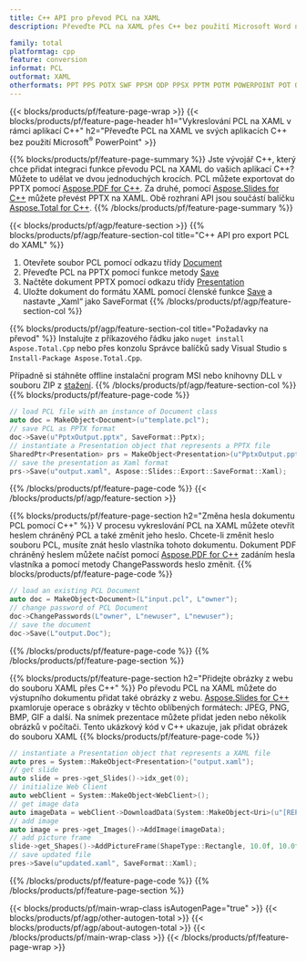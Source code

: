 ```yaml
---
title: C++ API pro převod PCL na XAML
description: Převeďte PCL na XAML přes C++ bez použití Microsoft Word nebo Adobe Acrobat Reader

family: total
platformtag: cpp
feature: conversion
informat: PCL
outformat: XAML
otherformats: PPT PPS POTX SWF PPSM ODP PPSX PPTM POTM POWERPOINT POT OTP
---
```

{{< blocks/products/pf/feature-page-wrap >}}
{{< blocks/products/pf/feature-page-header h1="Vykreslování PCL na XAML v rámci aplikací C++" h2="Převeďte PCL na XAML ve svých aplikacích C++ bez použití Microsoft<sup>&reg;</sup> PowerPoint" >}}

{{% blocks/products/pf/feature-page-summary %}}
Jste vývojář C++, který chce přidat integraci funkce převodu PCL na XAML do vašich aplikací C++? Můžete to udělat ve dvou jednoduchých krocích. PCL můžete exportovat do PPTX pomocí [Aspose.PDF for C++](https://products.aspose.com/pdf/cpp/). Za druhé, pomocí [Aspose.Slides for C++](https://products.aspose.com/slides/cpp/) můžete převést PPTX na XAML. Obě rozhraní API jsou součástí balíčku [Aspose.Total for C++](https://products.aspose.com/total/cpp/). 
{{% /blocks/products/pf/feature-page-summary  %}}

{{< blocks/products/pf/agp/feature-section >}}
{{% blocks/products/pf/agp/feature-section-col title="C++ API pro export PCL do XAML" %}}
1. Otevřete soubor PCL pomocí odkazu třídy [Document](https://reference.aspose.com/pdf/cpp/class/aspose.pdf.document)
2. Převeďte PCL na PPTX pomocí funkce metody [Save](https://reference.aspose.com/pdf/cpp/class/aspose.pdf.document#a0184df207563187be7df37b8dbe443f6)
3. Načtěte dokument PPTX pomocí odkazu třídy [Presentation](https://reference.aspose.com/slides/cpp/class/aspose.slides.presentation)
4. Uložte dokument do formátu XAML pomocí členské funkce [Save](https://reference.aspose.com/slides/cpp/class/aspose.slides.presentation#afcd59ec697bf05c10f78c3869de2ec9e) a nastavte „Xaml“ jako SaveFormat
{{% /blocks/products/pf/agp/feature-section-col %}}

{{% blocks/products/pf/agp/feature-section-col title="Požadavky na převod" %}}
Instalujte z příkazového řádku jako ```nuget install Aspose.Total.Cpp``` nebo přes konzolu Správce balíčků sady Visual Studio s ```Install-Package Aspose.Total.Cpp```.

Případně si stáhněte offline instalační program MSI nebo knihovny DLL v souboru ZIP z [stažení](https://releases.aspose.comtotal/cpp).
{{% /blocks/products/pf/agp/feature-section-col %}}
{{% blocks/products/pf/feature-page-code %}}

```cpp
// load PCL file with an instance of Document class
auto doc = MakeObject<Document>(u"template.pcl");
// save PCL as PPTX format 
doc->Save(u"PptxOutput.pptx", SaveFormat::Pptx);
// instantiate a Presentation object that represents a PPTX file
SharedPtr<Presentation> prs = MakeObject<Presentation>(u"PptxOutput.pptx");
// save the presentation as Xaml format
prs->Save(u"output.xaml", Aspose::Slides::Export::SaveFormat::Xaml);  
```


{{% /blocks/products/pf/feature-page-code %}}
{{< /blocks/products/pf/agp/feature-section >}}

{{% blocks/products/pf/feature-page-section  h2="Změna hesla dokumentu PCL pomocí C++" %}}
V procesu vykreslování PCL na XAML můžete otevřít heslem chráněný PCL a také změnit jeho heslo. Chcete-li změnit heslo souboru PCL, musíte znát heslo vlastníka tohoto dokumentu. Dokument PDF chráněný heslem můžete načíst pomocí [Aspose.PDF for C++](https://products.aspose.com/pdf/cpp/) zadáním hesla vlastníka a pomocí metody ChangePasswords heslo změnit.
{{% blocks/products/pf/feature-page-code %}}

```cpp
// load an existing PCL Document
auto doc = MakeObject<Document>(L"input.pcl", L"owner");
// change password of PCL Document
doc->ChangePasswords(L"owner", L"newuser", L"newuser");
// save the document
doc->Save(L"output.Doc");
```

{{% /blocks/products/pf/feature-page-code  %}}
{{% /blocks/products/pf/feature-page-section %}}

{{% blocks/products/pf/feature-page-section  h2="Přidejte obrázky z webu do souboru XAML přes C++" %}}
Po převodu PCL na XAML můžete do výstupního dokumentu přidat také obrázky z webu. [Aspose.Slides for C++](https://products.aspose.com/slides/cpp/) pxamloruje operace s obrázky v těchto oblíbených formátech: JPEG, PNG, BMP, GIF a další. Na snímek prezentace můžete přidat jeden nebo několik obrázků v počítači. Tento ukázkový kód v C++ ukazuje, jak přidat obrázek do souboru XAML
{{% blocks/products/pf/feature-page-code %}}

```cpp
// instantiate a Presentation object that represents a XAML file
auto pres = System::MakeObject<Presentation>("output.xaml");
// get slide
auto slide = pres->get_Slides()->idx_get(0);
// initialize Web Client    
auto webClient = System::MakeObject<WebClient>();
// get image data
auto imageData = webClient->DownloadData(System::MakeObject<Uri>(u"[REPLACE WITH URL]"));
// add image
auto image = pres->get_Images()->AddImage(imageData);
// add picture frame
slide->get_Shapes()->AddPictureFrame(ShapeType::Rectangle, 10.0f, 10.0f, 100.0f, 100.0f, image);
// save updated file
pres->Save(u"updated.xaml", SaveFormat::Xaml);
```

{{% /blocks/products/pf/feature-page-code  %}}
{{% /blocks/products/pf/feature-page-section %}}

{{< blocks/products/pf/main-wrap-class isAutogenPage="true" >}}
{{< blocks/products/pf/agp/other-autogen-total >}}
{{< blocks/products/pf/agp/about-autogen-total >}}
{{< /blocks/products/pf/main-wrap-class >}}
{{< /blocks/products/pf/feature-page-wrap >}}